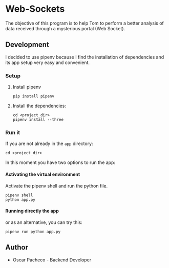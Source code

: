 # Web-Sockets
The objective of this program is to help Tom to perform a better analysis of data 
received through a mysterious portal (Web Socket).

## Development

I decided to use pipenv because I find the installation of dependencies and its 
app setup very easy and convenient.

### Setup

1. Install pipenv
    ```shell
    pip install pipenv
    ```
2. Install the dependencies:
    ```shell
    cd <project_dir>
    pipenv install --three
    ```

### Run it

If you are not already in the `app` directory:

```shell
cd <project_dir>
```
In this moment you have two options to run the app:

#### Activating the virtual environment
Activate the pipenv shell and run the python file.
```shell
pipenv shell
python app.py
```
#### Running directly the app

or as an alternative, you can try this:
```shell
pipenv run python app.py
```


## Author
* Oscar Pacheco - Backend Developer